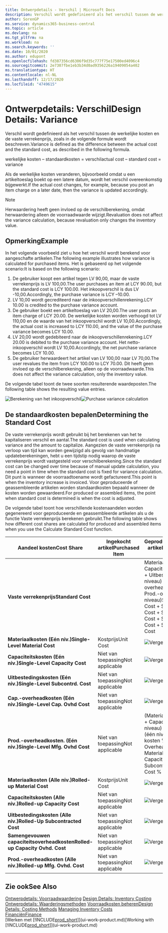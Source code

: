 ```yaml
---
title: Ontwerpdetails - Verschil | Microsoft Docs
description: Verschil wordt gedefinieerd als het verschil tussen de werkelijke kosten en de vaste verrekenprijs, zoals in de volgende formule wordt beschreven.
author: SorenGP
ms.service: dynamics365-business-central
ms.topic: article
ms.devlang: na
ms.tgt_pltfrm: na
ms.workload: na
ms.search.keywords: ''
ms.date: 10/01/2020
ms.author: edupont
ms.openlocfilehash: fd387356cd6306f9d35c777f75e17500ed4096c4
ms.sourcegitcommit: 2e7307fbe1eb3b34d0ad9356226a19409054a402
ms.translationtype: HT
ms.contentlocale: nl-NL
ms.lasthandoff: 12/17/2020
ms.locfileid: "4749615"
---
```

# <a name="design-details-variance"></a><span data-ttu-id="c229c-103">Ontwerpdetails: Verschil</span><span class="sxs-lookup"><span data-stu-id="c229c-103">Design Details: Variance</span></span>
<span data-ttu-id="c229c-104">Verschil wordt gedefinieerd als het verschil tussen de werkelijke kosten en de vaste verrekenprijs, zoals in de volgende formule wordt beschreven.</span><span class="sxs-lookup"><span data-stu-id="c229c-104">Variance is defined as the difference between the actual cost and the standard cost, as described in the following formula.</span></span>  

 <span data-ttu-id="c229c-105">werkelijke kosten – standaardkosten = verschil</span><span class="sxs-lookup"><span data-stu-id="c229c-105">actual cost – standard cost = variance</span></span>  

 <span data-ttu-id="c229c-106">Als de werkelijke kosten veranderen, bijvoorbeeld omdat u een artikeltoeslag boekt op een latere datum, wordt het verschil overeenkomstig bijgewerkt.</span><span class="sxs-lookup"><span data-stu-id="c229c-106">If the actual cost changes, for example, because you post an item charge on a later date, then the variance is updated accordingly.</span></span>  

> [!NOTE]  
>  <span data-ttu-id="c229c-107">Herwaardering heeft geen invloed op de verschilberekening, omdat herwaardering alleen de voorraadwaarde wijzigt.</span><span class="sxs-lookup"><span data-stu-id="c229c-107">Revaluation does not affect the variance calculation, because revaluation only changes the inventory value.</span></span>  

## <a name="example"></a><span data-ttu-id="c229c-108">Opmerking</span><span class="sxs-lookup"><span data-stu-id="c229c-108">Example</span></span>  
 <span data-ttu-id="c229c-109">In het volgende voorbeeld ziet u hoe het verschil wordt berekend voor aangeschafte artikelen.</span><span class="sxs-lookup"><span data-stu-id="c229c-109">The following example illustrates how variance is calculated for purchased items.</span></span> <span data-ttu-id="c229c-110">Het is gebaseerd op het volgende scenario:</span><span class="sxs-lookup"><span data-stu-id="c229c-110">It is based on the following scenario:</span></span>  

1.  <span data-ttu-id="c229c-111">De gebruiker koopt een artikel tegen LV 90,00, maar de vaste verrekenprijs is LV 100,00.</span><span class="sxs-lookup"><span data-stu-id="c229c-111">The user purchases an item at LCY 90.00, but the standard cost is LCY 100.00.</span></span> <span data-ttu-id="c229c-112">Het inkoopverschil is dus LV -10,00.</span><span class="sxs-lookup"><span data-stu-id="c229c-112">Accordingly, the purchase variance is LCY –10.00.</span></span>  
2.  <span data-ttu-id="c229c-113">LV 10,00 wordt gecrediteerd naar de inkoopverschillenrekening.</span><span class="sxs-lookup"><span data-stu-id="c229c-113">LCY 10.00 is credited to the purchase variance account.</span></span>  
3.  <span data-ttu-id="c229c-114">De gebruiker boekt een artikeltoeslag van LV 20,00.</span><span class="sxs-lookup"><span data-stu-id="c229c-114">The user posts an item charge of LCY 20.00.</span></span> <span data-ttu-id="c229c-115">De werkelijke kosten worden verhoogd tot LV 110,00 en de waarde van het inkoopverschil wordt LV 10,00.</span><span class="sxs-lookup"><span data-stu-id="c229c-115">Accordingly, the actual cost is increased to LCY 110.00, and the value of the purchase variance becomes LCY 10.00.</span></span>  
4.  <span data-ttu-id="c229c-116">LV 20,00 wordt gedebiteerd naar de inkoopverschillenrekening.</span><span class="sxs-lookup"><span data-stu-id="c229c-116">LCY 20.00 is debited to the purchase variance account.</span></span> <span data-ttu-id="c229c-117">Het netto-inkoopverschil wordt LV 10,00.</span><span class="sxs-lookup"><span data-stu-id="c229c-117">Accordingly, the net purchase variance becomes LCY 10.00.</span></span>  
5.  <span data-ttu-id="c229c-118">De gebruiker herwaardeert het artikel van LV 100,00 naar LV 70,00.</span><span class="sxs-lookup"><span data-stu-id="c229c-118">The user revalues the item from LCY 100.00 to LCY 70.00.</span></span> <span data-ttu-id="c229c-119">Dit heeft geen invloed op de verschilberekening, alleen op de voorraadwaarde.</span><span class="sxs-lookup"><span data-stu-id="c229c-119">This does not affect the variance calculation, only the inventory value.</span></span>  

 <span data-ttu-id="c229c-120">De volgende tabel toont de twee soorten resulterende waardeposten.</span><span class="sxs-lookup"><span data-stu-id="c229c-120">The following table shows the resulting value entries.</span></span>  

 <span data-ttu-id="c229c-121">![Berekening van het inkoopverschil](media/design_details_inventory_costing_11_purchase_variance.png "Berekening van het inkoopverschil")</span><span class="sxs-lookup"><span data-stu-id="c229c-121">![Purchase variance calculation](media/design_details_inventory_costing_11_purchase_variance.png "Purchase variance calculation")</span></span>  

## <a name="determining-the-standard-cost"></a><span data-ttu-id="c229c-122">De standaardkosten bepalen</span><span class="sxs-lookup"><span data-stu-id="c229c-122">Determining the Standard Cost</span></span>  
 <span data-ttu-id="c229c-123">De vaste verrekenprijs wordt gebruikt bij het berekenen van het te kapitaliseren verschil en aantal.</span><span class="sxs-lookup"><span data-stu-id="c229c-123">The standard cost is used when calculating variance and the amount to capitalize.</span></span> <span data-ttu-id="c229c-124">Aangezien de vaste verrekenprijs na verloop van tijd kan worden gewijzigd als gevolg van handmatige updateberekeningen, hebt u een tijdstip nodig waarop de vaste verrekenprijs wordt vastgesteld voor verschilberekening.</span><span class="sxs-lookup"><span data-stu-id="c229c-124">Since the standard cost can be changed over time because of manual update calculation, you need a point in time when the standard cost is fixed for variance calculation.</span></span> <span data-ttu-id="c229c-125">Dit punt is wanneer de voorraadtoename wordt gefactureerd.</span><span class="sxs-lookup"><span data-stu-id="c229c-125">This point is when the inventory increase is invoiced.</span></span> <span data-ttu-id="c229c-126">Voor geproduceerde of geassembleerde artikelen worden standaardkosten bepaald wanneer de kosten worden gewaardeerd.</span><span class="sxs-lookup"><span data-stu-id="c229c-126">For produced or assembled items, the point when standard cost is determined is when the cost is adjusted.</span></span>  

 <span data-ttu-id="c229c-127">De volgende tabel toont hoe verschillende kostenaandelen worden gegenereerd voor geproduceerde en geassembleerde artikelen als u de functie Vaste verrekenprijs berekenen gebruikt.</span><span class="sxs-lookup"><span data-stu-id="c229c-127">The following table shows how different cost shares are calculated for produced and assembled items when you use the Calculate Standard Cost function.</span></span>  

|<span data-ttu-id="c229c-128">Aandeel kosten</span><span class="sxs-lookup"><span data-stu-id="c229c-128">Cost Share</span></span>|<span data-ttu-id="c229c-129">Ingekocht artikel</span><span class="sxs-lookup"><span data-stu-id="c229c-129">Purchased Item</span></span>|<span data-ttu-id="c229c-130">Geproduceerd/geassembleerd artikel</span><span class="sxs-lookup"><span data-stu-id="c229c-130">Produced/Assembled Item</span></span>|  
|----------------|--------------------|------------------------------|  
|<span data-ttu-id="c229c-131">**Vaste verrekenprijs**</span><span class="sxs-lookup"><span data-stu-id="c229c-131">**Standard Cost**</span></span>||<span data-ttu-id="c229c-132">Materiaalkosten (één niveau) + Capaciteitskosten (één niveau) + Uitbestedingskosten (één niveau) + Cap.-overheadkosten (één niveau) + Prod.-overheadkosten (één niveau)</span><span class="sxs-lookup"><span data-stu-id="c229c-132">Single-Level Material Cost + Single-Level Capacity Cost + Single-Level Subcontrd. Cost + Single-Level Cap. Ovhd. Cost + Single-Level Mfg. Ovhd. Cost</span></span>|  
|<span data-ttu-id="c229c-133">**Materiaalkosten (Eén niv.)**</span><span class="sxs-lookup"><span data-stu-id="c229c-133">**Single-Level Material Cost**</span></span>|<span data-ttu-id="c229c-134">Kostprijs</span><span class="sxs-lookup"><span data-stu-id="c229c-134">Unit Cost</span></span>|<span data-ttu-id="c229c-135">![Vergelijking 1](media/design_details_inventory_costing_11_equation_1.png "Vergelijking 1")</span><span class="sxs-lookup"><span data-stu-id="c229c-135">![Equation 1](media/design_details_inventory_costing_11_equation_1.png "Equation 1")</span></span>|  
|<span data-ttu-id="c229c-136">**Capaciteitskosten (Eén niv.)**</span><span class="sxs-lookup"><span data-stu-id="c229c-136">**Single-Level Capacity Cost**</span></span>|<span data-ttu-id="c229c-137">Niet van toepassing</span><span class="sxs-lookup"><span data-stu-id="c229c-137">Not applicable</span></span>|<span data-ttu-id="c229c-138">![Vergelijking 2](media/design_details_inventory_costing_11_equation_2.png "Vergelijking 2")</span><span class="sxs-lookup"><span data-stu-id="c229c-138">![Equation 2](media/design_details_inventory_costing_11_equation_2.png "Equation 2")</span></span>|  
|<span data-ttu-id="c229c-139">**Uitbestedingskosten (Eén niv.)**</span><span class="sxs-lookup"><span data-stu-id="c229c-139">**Single-Level Subcontrd. Cost**</span></span>|<span data-ttu-id="c229c-140">Niet van toepassing</span><span class="sxs-lookup"><span data-stu-id="c229c-140">Not applicable</span></span>|<span data-ttu-id="c229c-141">![Vergelijking 3](media/design_details_inventory_costing_11_equation_3.png "Vergelijking 3")</span><span class="sxs-lookup"><span data-stu-id="c229c-141">![Equation 3](media/design_details_inventory_costing_11_equation_3.png "Equation 3")</span></span>|  
|<span data-ttu-id="c229c-142">**Cap.-overheadkosten (Eén niv.)**</span><span class="sxs-lookup"><span data-stu-id="c229c-142">**Single-Level Cap. Ovhd Cost**</span></span>|<span data-ttu-id="c229c-143">Niet van toepassing</span><span class="sxs-lookup"><span data-stu-id="c229c-143">Not applicable</span></span>|<span data-ttu-id="c229c-144">![Vergelijking 4](media/design_details_inventory_costing_11_equation_4.png "Vergelijking 4")</span><span class="sxs-lookup"><span data-stu-id="c229c-144">![Equation 4](media/design_details_inventory_costing_11_equation_4.png "Equation 4")</span></span>|  
|<span data-ttu-id="c229c-145">**Prod.-overheadkosten. (Eén niv.)**</span><span class="sxs-lookup"><span data-stu-id="c229c-145">**Single-Level Mfg. Ovhd Cost**</span></span>|<span data-ttu-id="c229c-146">Niet van toepassing</span><span class="sxs-lookup"><span data-stu-id="c229c-146">Not applicable</span></span>|<span data-ttu-id="c229c-147">(Materiaalkosten (één niveau) + Capaciteitskosten (één niveau) + Uitbestedingskosten (één niveau)) \* Indirecte kosten % / 100 + Overheadtarief</span><span class="sxs-lookup"><span data-stu-id="c229c-147">(Single-Level Material Cost + Single-Level Capacity Cost + Single-Level Subcontrd. Cost) \* Indirect Cost % / 100 + Overhead Rate</span></span>|  
|<span data-ttu-id="c229c-148">**Materiaalkosten (Alle niv.)**</span><span class="sxs-lookup"><span data-stu-id="c229c-148">**Rolled-up Material Cost**</span></span>|<span data-ttu-id="c229c-149">Kostprijs</span><span class="sxs-lookup"><span data-stu-id="c229c-149">Unit Cost</span></span>|<span data-ttu-id="c229c-150">![Vergelijking 5](media/design_details_inventory_costing_11_equation_5.png "Vergelijking 5")</span><span class="sxs-lookup"><span data-stu-id="c229c-150">![Equation 5](media/design_details_inventory_costing_11_equation_5.png "Equation 5")</span></span>|  
|<span data-ttu-id="c229c-151">**Capaciteitskosten (Alle niv.)**</span><span class="sxs-lookup"><span data-stu-id="c229c-151">**Rolled-up Capacity Cost**</span></span>|<span data-ttu-id="c229c-152">Niet van toepassing</span><span class="sxs-lookup"><span data-stu-id="c229c-152">Not applicable</span></span>|<span data-ttu-id="c229c-153">![Vergelijking 6](media/design_details_inventory_costing_11_equation_6.png "Vergelijking 6")</span><span class="sxs-lookup"><span data-stu-id="c229c-153">![Equation 6](media/design_details_inventory_costing_11_equation_6.png "Equation 6")</span></span>|  
|<span data-ttu-id="c229c-154">**Uitbestedingskosten (Alle niv.)**</span><span class="sxs-lookup"><span data-stu-id="c229c-154">**Rolled-Up Subcontracted Cost**</span></span>|<span data-ttu-id="c229c-155">Niet van toepassing</span><span class="sxs-lookup"><span data-stu-id="c229c-155">Not applicable</span></span>|<span data-ttu-id="c229c-156">![Vergelijking 7](media/design_details_inventory_costing_11_equation_7.png "Vergelijking 7")</span><span class="sxs-lookup"><span data-stu-id="c229c-156">![Equation 7](media/design_details_inventory_costing_11_equation_7.png "Equation 7")</span></span>|  
|<span data-ttu-id="c229c-157">**Samengevouwen capaciteitsoverheadkosten**</span><span class="sxs-lookup"><span data-stu-id="c229c-157">**Rolled-up Capacity Ovhd. Cost**</span></span>|<span data-ttu-id="c229c-158">Niet van toepassing</span><span class="sxs-lookup"><span data-stu-id="c229c-158">Not applicable</span></span>|<span data-ttu-id="c229c-159">![Vergelijking 8](media/design_details_inventory_costing_11_equation_8.png "Vergelijking 8")</span><span class="sxs-lookup"><span data-stu-id="c229c-159">![Equation 8](media/design_details_inventory_costing_11_equation_8.png "Equation 8")</span></span>|  
|<span data-ttu-id="c229c-160">**Prod.-overheadkosten (Alle niv.)**</span><span class="sxs-lookup"><span data-stu-id="c229c-160">**Rolled-up Mfg. Ovhd. Cost**</span></span>|<span data-ttu-id="c229c-161">Niet van toepassing</span><span class="sxs-lookup"><span data-stu-id="c229c-161">Not applicable</span></span>|<span data-ttu-id="c229c-162">![Vergelijking 9](media/design_details_inventory_costing_11_equation_9.png "Vergelijking 9")</span><span class="sxs-lookup"><span data-stu-id="c229c-162">![Equation 9](media/design_details_inventory_costing_11_equation_9.png "Equation 9")</span></span>|  

## <a name="see-also"></a><span data-ttu-id="c229c-163">Zie ook</span><span class="sxs-lookup"><span data-stu-id="c229c-163">See Also</span></span>  
 <span data-ttu-id="c229c-164">[Ontwerpdetails: Voorraadwaardering](design-details-inventory-costing.md) </span><span class="sxs-lookup"><span data-stu-id="c229c-164">[Design Details: Inventory Costing](design-details-inventory-costing.md) </span></span>  
 <span data-ttu-id="c229c-165">[Ontwerpdetails: Waarderingsmethoden](design-details-costing-methods.md) [Voorraadkosten beheren](finance-manage-inventory-costs.md)</span><span class="sxs-lookup"><span data-stu-id="c229c-165">[Design Details: Costing Methods](design-details-costing-methods.md) [Managing Inventory Costs](finance-manage-inventory-costs.md)</span></span>  
 [<span data-ttu-id="c229c-166">Financiën</span><span class="sxs-lookup"><span data-stu-id="c229c-166">Finance</span></span>](finance.md)  
 <span data-ttu-id="c229c-167">[Werken met [!INCLUDE[prod_short](includes/prod_short.md)]](ui-work-product.md)</span><span class="sxs-lookup"><span data-stu-id="c229c-167">[Working with [!INCLUDE[prod_short](includes/prod_short.md)]](ui-work-product.md)</span></span>

